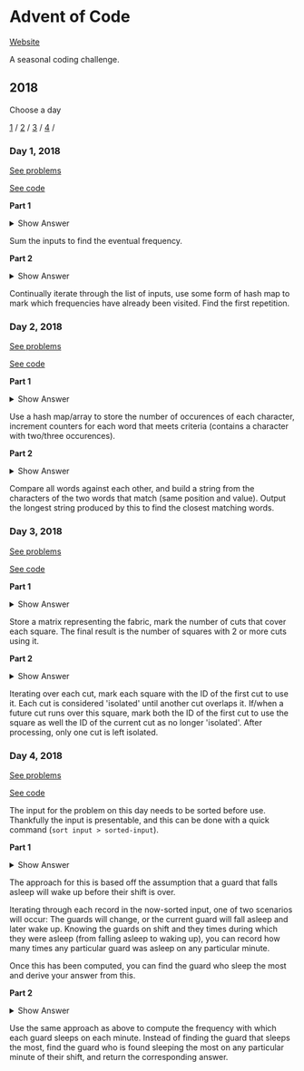 # Advent of Code

[Website](https://adventofcode.com)

A seasonal coding challenge.

## 2018

Choose a day

[1](#day-1-2018) /
[2](#day-2-2018) /
[3](#day-3-2018) /
[4](#day-4-2018) /

### Day 1, 2018

[See problems](https://adventofcode.com/2018/day/1)

[See code](./2018/1)

**Part 1**

<details>
<summary>Show Answer</summary>
423
</details>

Sum the inputs to find the eventual frequency.

**Part 2**

<details>
<summary>Show Answer</summary>
61126
</details>

Continually iterate through the list of inputs, use some form of hash map to mark which frequencies have already been visited. Find the first repetition.

### Day 2, 2018

[See problems](https://adventofcode.com/2018/day/2)

[See code](./2018/2)

**Part 1**

<details>
<summary>Show Answer</summary>
9139
</details>

Use a hash map/array to store the number of occurences of each character, increment counters for each word that meets criteria (contains a character with two/three occurences).

**Part 2**

<details>
<summary>Show Answer</summary>
uqcidadzwtnhsljvxyobmkfyr
</details>

Compare all words against each other, and build a string from the characters of the two words that match (same position and value). Output the longest string produced by this to find the closest matching words.

### Day 3, 2018

[See problems](https://adventofcode.com/2018/day/3)

[See code](./2018/3)

**Part 1**

<details>
<summary>Show Answer</summary>
121163
</details>

Store a matrix representing the fabric, mark the number of cuts that cover each square. The final result is the number of squares with 2 or more cuts using it.

**Part 2**

<details>
<summary>Show Answer</summary>
943
</details>

Iterating over each cut, mark each square with the ID of the first cut to use it. Each cut is considered 'isolated' until another cut overlaps it. If/when a future cut runs over this square, mark both the ID of the first cut to use the square as well the ID of the current cut as no longer 'isolated'. After processing, only one cut is left isolated.

### Day 4, 2018

[See problems](https://adventofcode.com/2018/day/4)

[See code](./2018/4)

The input for the problem on this day needs to be sorted before use. Thankfully the input is presentable, and this can be done with a quick command (`sort input > sorted-input`).

**Part 1**

<details>
<summary>Show Answer</summary>
39698
</details>

The approach for this is based off the assumption that a guard that falls asleep will wake up before their shift is over.

Iterating through each record in the now-sorted input, one of two scenarios will occur: The guards will change, or the current guard will fall asleep and later wake up. Knowing the guards on shift and they times during which they were asleep (from falling asleep to waking up), you can record how many times any particular guard was asleep on any particular minute.

Once this has been computed, you can find the guard who sleep the most and derive your answer from this.

**Part 2**

<details>
<summary>Show Answer</summary>
14920
</details>

Use the same approach as above to compute the frequency with which each guard sleeps on each minute. Instead of finding the guard that sleeps the most, find the guard who is found sleeping the most on any particular minute of their shift, and return the corresponding answer.
